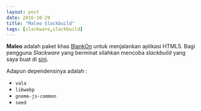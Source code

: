 ```yaml
---
layout: post
date: 2016-10-29
title: "Maleo Slackbuild"
tags: [slackware,slackbuild]
---
```

**Maleo** adalah paket khas [BlankOn](http://blankonlinux.or.id) untuk menjalankan aplikasi HTML5. Bagi pengguna _Slackware_ yang berminat silahkan mencoba _slackbuild_ yang saya buat di [sini](https://github.com/sasongko26/maleo-slackbuilds).

Adapun dependensinya adalah :

- <code>vala</code>
- <code>libwebp</code>
- <code>gnome-js-common</code> 
- <code>seed</code>
